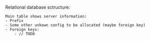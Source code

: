 Relational database sctructure:

	Main table shows server information:
	- Prefix
	- Some other unkown config to be allocated (maybe foreign key)
	- Foreign keys:
		- // TODO
